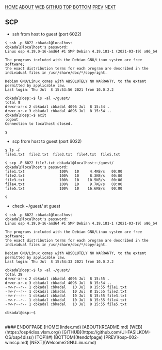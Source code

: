 ---
---

[HOME](index.md)
[ABOUT](README.md)
[WEB](https://osp4diss.vlsm.org/)
[GITHUB](https://github.com/UI-FASILKOM-OS/osp4diss/)
[TOP](#)
[BOTTOM](#endofpage)
[PREV](osp-002-winscp.md)
[NEXT](Welcome2GNULinux.md)

## SCP

* ssh from host to guest (port 6022)

```
$ ssh -p 6022 cbkadal@localhost
cbkadal@localhost's password: 
Linux osp 4.19.0-16-amd64 #1 SMP Debian 4.19.181-1 (2021-03-19) x86_64

The programs included with the Debian GNU/Linux system are free software;
the exact distribution terms for each program are described in the
individual files in /usr/share/doc/*/copyright.

Debian GNU/Linux comes with ABSOLUTELY NO WARRANTY, to the extent
permitted by applicable law.
Last login: Thu Jul  8 15:53:56 2021 from 10.0.2.2

cbkadal@osp:~$ ls -al ~/guest/
total 8
drwxr-xr-x 2 cbkadal cbkadal 4096 Jul  8 15:54 .
drwxr-xr-x 3 cbkadal cbkadal 4096 Jul  8 15:54 ..
cbkadal@osp:~$ exit
logout
Connection to localhost closed.

$

```

* scp from host to guest (port 6022)

```
$ ls -F
file1.txt  file2.txt  file3.txt  file4.txt  file5.txt

$ scp -P 6022 file?.txt cbkadal@localhost:~/guest/
cbkadal@localhost's password: 
file1.txt                100%   10     4.4KB/s   00:00    
file2.txt                100%   10     8.3KB/s   00:00    
file3.txt                100%   10    10.5KB/s   00:00    
file4.txt                100%   10     9.7KB/s   00:00    
file5.txt                100%   10    16.6KB/s   00:00    

$

```

* check ~/guest/ at guest

```
$ ssh -p 6022 cbkadal@localhost
cbkadal@localhost's password: 
Linux osp 4.19.0-16-amd64 #1 SMP Debian 4.19.181-1 (2021-03-19) x86_64

The programs included with the Debian GNU/Linux system are free software;
the exact distribution terms for each program are described in the
individual files in /usr/share/doc/*/copyright.

Debian GNU/Linux comes with ABSOLUTELY NO WARRANTY, to the extent
permitted by applicable law.
Last login: Thu Jul  8 15:54:33 2021 from 10.0.2.2

cbkadal@osp:~$ ls -al ~/guest/
total 28
drwxr-xr-x 2 cbkadal cbkadal 4096 Jul  8 15:55 .
drwxr-xr-x 3 cbkadal cbkadal 4096 Jul  8 15:54 ..
-rw-r--r-- 1 cbkadal cbkadal   10 Jul  8 15:55 file1.txt
-rw-r--r-- 1 cbkadal cbkadal   10 Jul  8 15:55 file2.txt
-rw-r--r-- 1 cbkadal cbkadal   10 Jul  8 15:55 file3.txt
-rw-r--r-- 1 cbkadal cbkadal   10 Jul  8 15:55 file4.txt
-rw-r--r-- 1 cbkadal cbkadal   10 Jul  8 15:55 file5.txt

cbkadal@osp:~$ 

```

<br>
#### ENDOFPAGE
[HOME](index.md)
[ABOUT](README.md)
[WEB](https://osp4diss.vlsm.org/)
[GITHUB](https://github.com/UI-FASILKOM-OS/osp4diss/)
[TOP](#)
[BOTTOM](#endofpage)
[PREV](osp-002-winscp.md)
[NEXT](Welcome2GNULinux.md)
<br>

